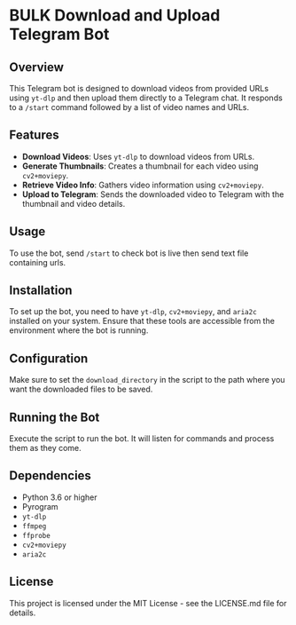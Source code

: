 # BULK Download and Upload Telegram Bot

## Overview
This Telegram bot is designed to download videos from provided URLs using `yt-dlp` and then upload them directly to a Telegram chat. It responds to a `/start` command followed by a list of video names and URLs.

## Features
- **Download Videos**: Uses `yt-dlp` to download videos from URLs.
- **Generate Thumbnails**: Creates a thumbnail for each video using `cv2+moviepy`.
- **Retrieve Video Info**: Gathers video information using `cv2+moviepy`.
- **Upload to Telegram**: Sends the downloaded video to Telegram with the thumbnail and video details.

## Usage
To use the bot, send `/start` to check bot is live then send text file containing urls.


## Installation
To set up the bot, you need to have `yt-dlp`, `cv2+moviepy`, and `aria2c` installed on your system. Ensure that these tools are accessible from the environment where the bot is running.

## Configuration
Make sure to set the `download_directory` in the script to the path where you want the downloaded files to be saved.

## Running the Bot
Execute the script to run the bot. It will listen for commands and process them as they come.

## Dependencies
- Python 3.6 or higher
- Pyrogram
- `yt-dlp`
- `ffmpeg`
- `ffprobe`
- `cv2+moviepy`
- `aria2c`
## License
This project is licensed under the MIT License - see the LICENSE.md file for details.


